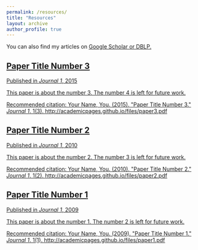 ```yaml
---
permalink: /resources/
title: "Resources"
layout: archive
author_profile: true
---
```


You can also find my articles on <u><a href="{{author.googlescholar}}">Google Scholar</a> or <u><a href="{{author.dblp}}">DBLP</a>.</u>



## [Paper Title Number 3](https://skadio.github.io/publication/2015-10-01-paper-title-number-3)

Published in *Journal 1*, 2015



This paper is about the number 3. The number 4 is left for future work.



Recommended citation: Your Name, You. (2015). "Paper Title Number 3." *Journal 1*. 1(3). http://academicpages.github.io/files/paper3.pdf

## [Paper Title Number 2](https://skadio.github.io/publication/2010-10-01-paper-title-number-2)

Published in *Journal 1*, 2010



This paper is about the number 2. The number 3 is left for future work.



Recommended citation: Your Name, You. (2010). "Paper Title Number 2." *Journal 1*. 1(2). http://academicpages.github.io/files/paper2.pdf

## [Paper Title Number 1](https://skadio.github.io/publication/2009-10-01-paper-title-number-1)

Published in *Journal 1*, 2009



This paper is about the number 1. The number 2 is left for future work.



Recommended citation: Your Name, You. (2009). "Paper Title Number 1." *Journal 1*. 1(1). http://academicpages.github.io/files/paper1.pdf